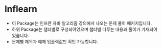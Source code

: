 Inflearn
====

+ 이 Package는 인프런 자바 알고리즘 강의에서 나오는 문제 풀이 패키지입니다.
+ 하위 Package는 챕터별로 구성되어있으며 챕터별 다루는 내용과 풀이가 기재되어 있습니다.
+ 문제별 제목과 예제 입출력값만 확인 가능합니다.